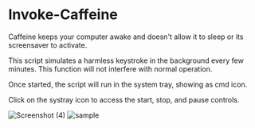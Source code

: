 # Invoke-Caffeine
Caffeine keeps your computer awake and doesn't allow it to sleep or its screensaver to activate.

This script simulates a harmless keystroke in the background every few minutes. This function will not interfere with normal operation.

Once started, the script will run in the system tray, showing as cmd icon. 

Click on the systray icon to access the start, stop, and pause controls. 

![Screenshot (4)](https://github.com/softwaresuave/Invoke-Caffeine/assets/60554951/c1fc6b8b-da39-4bf0-9a65-d87d28db1139)
![sample](https://github.com/softwaresuave/Invoke-Caffeine/assets/60554951/1a44c03f-b5a8-44da-8804-f40c4fee06ef)
